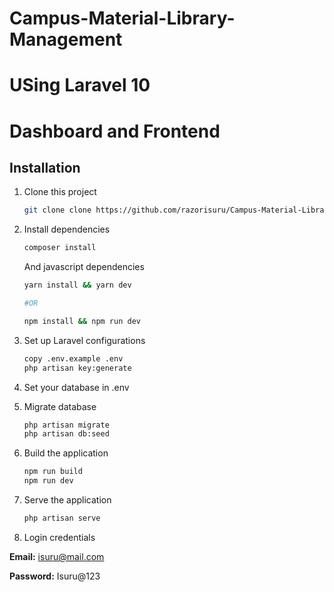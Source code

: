 # Campus-Material-Library-Management

# USing Laravel 10

# Dashboard and Frontend

## Installation

1. Clone this project
    ```bash
    git clone clone https://github.com/razorisuru/Campus-Material-Library-Management-System
    ```
2. Install dependencies

    ```bash
    composer install
    ```

    And javascript dependencies

    ```bash
    yarn install && yarn dev

    #OR

    npm install && npm run dev
    ```

3. Set up Laravel configurations

    ```bash
    copy .env.example .env
    php artisan key:generate
    ```

4. Set your database in .env

5. Migrate database

    ```bash
    php artisan migrate
    php artisan db:seed
    ```

6. Build the application

    ```bash
    npm run build
    npm run dev
    ```

7. Serve the application

    ```bash
    php artisan serve
    ```

8. Login credentials

**Email:** isuru@mail.com

**Password:** Isuru@123
